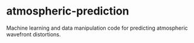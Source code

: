 # atmospheric-prediction
Machine learning and data manipulation code for predicting atmospheric wavefront distortions.
